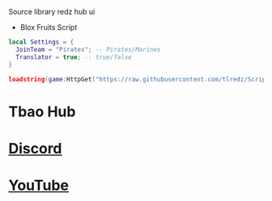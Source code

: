 Source library redz hub ui
- Blox Fruits Script 
```lua
local Settings = {
  JoinTeam = "Pirates"; -- Pirates/Marines
  Translator = true; -- true/false
}

loadstring(game:HttpGet("https://raw.githubusercontent.com/tlredz/Scripts/refs/heads/main/main.luau"))(Settings)
```

# Tbao Hub

# [Discord](https://discord.gg/bYb3EweNk7)
# [YouTube](https://youtube.com/@thaibao7444tbao?si=rwpClqEDqZC8VgHn)
